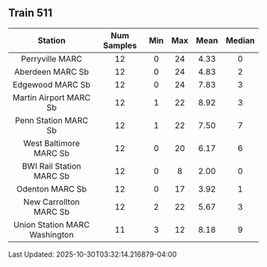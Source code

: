 ## Train 511

| Station | Num Samples | Min | Max | Mean | Median |
| :-----: | :---------: | :-: | :-: | :--: | :----: |
| Perryville MARC | 12 | 0 | 24 | 4.33 | 0 |
| Aberdeen MARC Sb | 12 | 0 | 24 | 4.83 | 2 |
| Edgewood MARC Sb | 12 | 0 | 24 | 7.83 | 3 |
| Martin Airport MARC Sb | 12 | 1 | 22 | 8.92 | 3 |
| Penn Station MARC Sb | 12 | 1 | 22 | 7.50 | 7 |
| West Baltimore MARC Sb | 12 | 0 | 20 | 6.17 | 6 |
| BWI Rail Station MARC Sb | 12 | 0 | 8 | 2.00 | 0 |
| Odenton MARC Sb | 12 | 0 | 17 | 3.92 | 1 |
| New Carrollton MARC Sb | 12 | 2 | 22 | 5.67 | 3 |
| Union Station MARC Washington | 11 | 3 | 12 | 8.18 | 9 |


Last Updated: 2025-10-30T03:32:14.216879-04:00